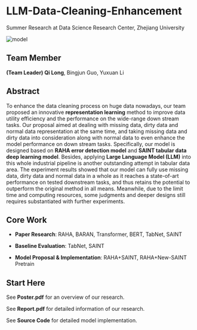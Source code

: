 # LLM-Data-Cleaning-Enhancement
Summer Research at Data Science Research Center, Zhejiang University

![model](https://github.com/QiLong25/LLM-Data-Cleaning-Enhancement/assets/143149589/08da5491-e331-464f-bbdc-4537066d4897)

## Team Member
**(Team Leader) Qi Long**, Bingjun Guo, Yuxuan Li

## Abstract
To enhance the data cleaning process on huge data nowadays, our team proposed an innovative **representation learning** method to improve data utility efficiency and the performance on the wide-range down stream tasks. Our proposal aimed at dealing with missing data, dirty data and normal data representation at the same time, and taking missing data and dirty data into consideration along with normal data to even enhance the model performance on down stream tasks. Specifically, our model is designed based on **RAHA error detection model** and **SAINT tabular data deep learning model**. Besides, applying **Large Language Model (LLM)** into this whole industrial pipeline is another outstanding attempt in tabular data area. The experiment results showed that our model can fully use missing data, dirty data and normal data in a whole as it reaches a state-of-art performance on tested downstream tasks, and thus retains the potential to outperform the original method in all means. Meanwhile, due to the limit time and computing resources, some judgments and deeper designs still requires substantiated with further experiments.

## Core Work
 *  **Paper Research**: RAHA, BARAN, Transformer, BERT, TabNet, SAINT

 *  **Baseline Evaluation**: TabNet, SAINT

 *  **Model Proposal & Implementation**: RAHA+SAINT, RAHA+New-SAINT Pretrain

## Start Here
See **Poster.pdf** for an overview of our research.

See **Report.pdf** for detailed information of our research.

See **Source Code** for detailed model implementation.
